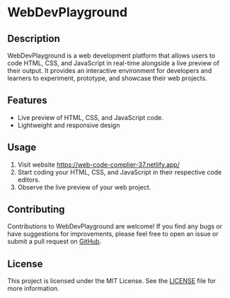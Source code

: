 # WebDevPlayground

## Description
WebDevPlayground is a web development platform that allows users to code HTML, CSS, and JavaScript in real-time alongside a live preview of their output. It provides an interactive environment for developers and learners to experiment, prototype, and showcase their web projects.

## Features
- Live preview of HTML, CSS, and JavaScript code.
- Lightweight and responsive design 

## Usage
1. Visit website  https://web-code-complier-37.netlify.app/
2. Start coding your HTML, CSS, and JavaScript in their respective code editors.
3. Observe the live preview of your web project.


## Contributing
Contributions to WebDevPlayground are welcome! If you find any bugs or have suggestions for improvements, please feel free to open an issue or submit a pull request on [GitHub](https://github.com/webdevplayground).

## License
This project is licensed under the MIT License. See the [LICENSE](LICENSE) file for more information.
